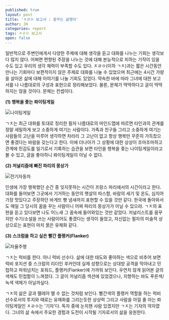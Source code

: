 ```yaml
---
published: true
layout: post
title: 'ㅈㄹㅇ 보고서 : 꿈꾸는 글쟁이'
author: JH
categories: report
tags: ㅈㄹㅇ 보고서
open: false
---
```


일반적으로 주변인에게서 다양한 주제에 대해 생각을 듣고 대화를 나누는 기회는 생각보다 많지 않다. 어쩌면 편향된 주장을 나누는 것에 대해 본능적으로 피하는 기작이 있을 수도 있고 우리의 생각 체력이 부족할 수도 있다. ㅈㄹㅇ(이하 ㄱㅈ)과는 짧은 시간동안 만나는 기회마다 보편적이지 않은 주제로 대화를 나눌 수 있었으며 최근에는 4시간 가량을 살아온 삶에 대해 이야기를 나눌 기회도 있었다. 약속한 바에 따라 그녀에 대한 보고서를 나 나름대로의 구성과 표현으로 정리해보았다. 물론, 문체가 딱딱하다고 글이 딱딱하지는 않을 것이다. 문체는 컨셉이다.

**(1) 행복을 좇는 롸이팅게일**


![나이팅게일]({{site.baseurl}}/images/nightingale.jpeg)

ㄱㅈ는 최근 대화를 토대로 정리한 필자 나름대로의 마인드맵에 따르면 타인과의 관계를 정말 세밀하게 보고 소중하게 여기는 사람이다. 가족과 친구들 그리고 소중하게 여기는 사람들의 고난을 미루어 생각하면 차라리 그 고난이 없고 항상 행복만 꾸준히 가득찼으면 좋겠다는 바람을 갖는다고 한다. 이에 더나아가 그 상황에 대한 상상이 조마조마하고 관계에 민감도를 일기로서 기록하는 습관을 보면 타인을 행복을 좇는 나이팅게일이라고 볼 수 있고, 글을 좋아하니 롸이팅게일이 아닐 수 없다.


**(2) 저널리즘에 빠진 파리의 몽상가**

![전기자동차]({{site.baseurl}}/images/paris.jpg)


인생에 가장 행복했던 순간 중 잊지못하는 시간이 프랑스 파리에서의 시간이라고 한다. 대화를 들어보면 그곳에서 기거하는 동안의 햇살의 따스함, 바람의 세기 및 온도, 심지어 가장 맛있다고 주장하던 바게뜨 빵 냄새까지 표현할 수 있을 것만 같다. 한국에 돌아와서도 매일 그 당시의 꿈을 꾸는 사람이니 어찌 파리의 몽상가가 아닐 수 있으랴. ㄱㅈ의 표현을 듣고 있다보면 나도 어느새 그 꿈속에 들어와있는 것만 같았다. 저널리스트를 꿈꾸지만 수기/소설을 쓰는 사람이어도 좋겠다는 생각이 들었고, 자신없는 필자의 미술적 상상으로는 표현이 마치 묽은 유채화 같다.


**(3) 스크럼을 하고 싶은 빨간 플랭커(Flanker)**


![자율주행]({{site.baseurl}}/images/rugby.jpg)


ㄱㅈ는 럭비를 한다. 아니 럭비 선수다. 삶에 대한 태도와 좋아하는 색으로 비추어 보면 럭비 포지션 중 스크럼의 리더인 후커인데 실제 성향으로는 상대방 공격을 막아내고 민첩하고 파워넘치는 포워드, 플랭커(Flanker)에 가까워 보인다. 우연치 않게 읽어본 글의 색채도 민첩함이 느껴졌다. 그 글이 저널리즘 섹션에 있었겠으나, 지향하는 바도 푸른색/녹색 색체가 아닐까싶다.

ㄱㅈ의 삶은 글과 뗄레야 뗄 수 없는 것처럼 보인다. 빨간색의 플랭커 역할을 하는 럭비선수로서의 투지와 때로는 유채화를 그리는듯한 상상력 그리고 사람을 아낄 줄 아는 롸이팅게일인 ㅈㄹㅇ는 '기자'다. 독자 중에 눈치챈 사람  있겠지만 ㄱㅈ는 기자의 약자였다. 그녀의 삶 속에서 주요한 경험과 도전이 시작될 기자로서의 삶을 응원한다.
